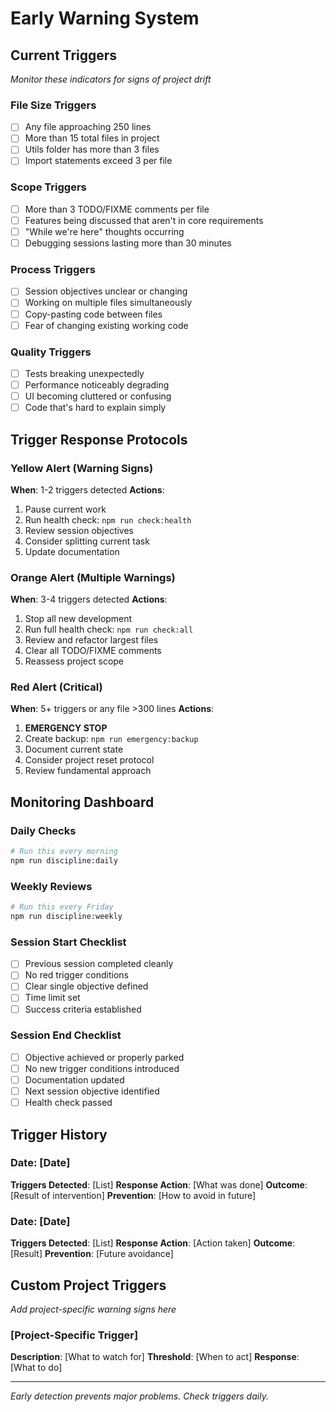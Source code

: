 # Early Warning System

## Current Triggers
*Monitor these indicators for signs of project drift*

### File Size Triggers
- [ ] Any file approaching 250 lines
- [ ] More than 15 total files in project
- [ ] Utils folder has more than 3 files
- [ ] Import statements exceed 3 per file

### Scope Triggers
- [ ] More than 3 TODO/FIXME comments per file
- [ ] Features being discussed that aren't in core requirements
- [ ] "While we're here" thoughts occurring
- [ ] Debugging sessions lasting more than 30 minutes

### Process Triggers
- [ ] Session objectives unclear or changing
- [ ] Working on multiple files simultaneously
- [ ] Copy-pasting code between files
- [ ] Fear of changing existing working code

### Quality Triggers
- [ ] Tests breaking unexpectedly
- [ ] Performance noticeably degrading
- [ ] UI becoming cluttered or confusing
- [ ] Code that's hard to explain simply

## Trigger Response Protocols

### Yellow Alert (Warning Signs)
**When**: 1-2 triggers detected
**Actions**:
1. Pause current work
2. Run health check: `npm run check:health`
3. Review session objectives
4. Consider splitting current task
5. Update documentation

### Orange Alert (Multiple Warnings)
**When**: 3-4 triggers detected
**Actions**:
1. Stop all new development
2. Run full health check: `npm run check:all`
3. Review and refactor largest files
4. Clear all TODO/FIXME comments
5. Reassess project scope

### Red Alert (Critical)
**When**: 5+ triggers or any file >300 lines
**Actions**:
1. **EMERGENCY STOP**
2. Create backup: `npm run emergency:backup`
3. Document current state
4. Consider project reset protocol
5. Review fundamental approach

## Monitoring Dashboard

### Daily Checks
```bash
# Run this every morning
npm run discipline:daily
```

### Weekly Reviews
```bash
# Run this every Friday
npm run discipline:weekly
```

### Session Start Checklist
- [ ] Previous session completed cleanly
- [ ] No red trigger conditions
- [ ] Clear single objective defined
- [ ] Time limit set
- [ ] Success criteria established

### Session End Checklist
- [ ] Objective achieved or properly parked
- [ ] No new trigger conditions introduced
- [ ] Documentation updated
- [ ] Next session objective identified
- [ ] Health check passed

## Trigger History

### Date: [Date]
**Triggers Detected**: [List]
**Response Action**: [What was done]
**Outcome**: [Result of intervention]
**Prevention**: [How to avoid in future]

### Date: [Date]
**Triggers Detected**: [List]
**Response Action**: [Action taken]
**Outcome**: [Result]
**Prevention**: [Future avoidance]

## Custom Project Triggers
*Add project-specific warning signs here*

### [Project-Specific Trigger]
**Description**: [What to watch for]
**Threshold**: [When to act]
**Response**: [What to do]

---
*Early detection prevents major problems. Check triggers daily.*